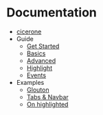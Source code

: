 Documentation
=============

* [cicerone](../README.md)
* Guide
  * [Get Started](guide/get-started.md)
  * [Basics](guide/basics.md)
  * [Advanced](guide/advanced.md)
  * [Highlight](guide/highlight.md)
  * [Events](guide/events.md)
* Examples
  * [Glouton](examples/glouton.md)
  * [Tabs & Navbar](examples/tabs.md)
  * [On highlighted](examples/on-highlighted.md)
